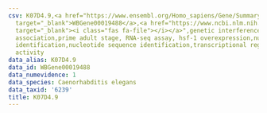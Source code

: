 ```yaml
---
csv: K07D4.9,<a href="https://www.ensembl.org/Homo_sapiens/Gene/Summary?db=core;g=WBGene00019488"
  target="_blank">WBGene00019488</a>,<a href="https://www.ncbi.nlm.nih.gov/pubmed/30894454"
  target="_blank"><i class="fas fa-file"></i></a>",genetic interference,functional
  association,prime adult stage, RNA-seq assay, hsf-1 overexpression,nucleotide sequence
  identification,nucleotide sequence identification,transcriptional regulation,up-regulates
  activity
data_alias: K07D4.9
data_id: WBGene00019488
data_numevidence: 1
data_species: Caenorhabditis elegans
data_taxid: '6239'
title: K07D4.9
---
```

